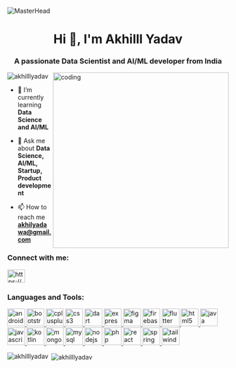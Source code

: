 ![MasterHead](https://www.apaservices.org/images/basics-artificial-intelligence-tile_tcm9-330426.jpg)

<h1 align="center">Hi 👋, I'm Akhilll Yadav</h1>
<h3 align="center">A passionate Data Scientist and AI/ML developer from India</h3>
<img align="right" alt="coding" width="400" src="https://media.tenor.com/YNqsJbmb_yMAAAAd/coding.gif">

<p align="left"> <img src="https://komarev.com/ghpvc/?username=akhilllyadav&label=Profile%20views&color=0e75b6&style=flat" alt="akhilllyadav" /> </p>

- 🌱 I’m currently learning **Data Science and AI/ML**

- 💬 Ask me about **Data Science, AI/ML, Startup, Product development**

- 📫 How to reach me **akhilyadawa@gmail.com**

<h3 align="left">Connect with me:</h3>
<p align="left">
<a href="https://linkedin.com/in/https://www.linkedin.com/in/akhilesh-kumar-yadav-61501b1b2/" target="blank"><img align="center" src="https://logowik.com/content/uploads/images/329_linkedin.jpg" alt="https://www.linkedin.com/in/akhilesh-kumar-yadav-61501b1b2/" height="30" width="40" /></a>
</p>

<h3 align="left">Languages and Tools:</h3>
<p align="left"> <a href="https://developer.android.com" target="_blank" rel="noreferrer"> <img src="https://logowik.com/content/uploads/images/android-studio5850.logowik.com.webp" alt="android" width="40" height="40"/> </a> <a href="https://getbootstrap.com" target="_blank" rel="noreferrer"> <img src="https://logowik.com/content/uploads/images/bootstrap-new725.logowik.com.webp" alt="bootstrap" width="40" height="40"/> </a> <a href="https://www.w3schools.com/cpp/" target="_blank" rel="noreferrer"> <img src="https://logowik.com/content/uploads/images/911_c_logo.jpg" alt="cplusplus" width="40" height="40"/> </a> <a href="https://www.w3schools.com/css/" target="_blank" rel="noreferrer"> <img src="https://logowik.com/content/uploads/images/123_css3.jpg" alt="css3" width="40" height="40"/> </a> <a href="https://dart.dev" target="_blank" rel="noreferrer"> <img src="https://logowik.com/content/uploads/images/google-dart2862.jpg" alt="dart" width="40" height="40"/> </a> <a href="https://expressjs.com" target="_blank" rel="noreferrer"> <img src="https://d1jnx9ba8s6j9r.cloudfront.net/blog/wp-content/uploads/2019/07/express-logo-528x240.png" alt="express" width="40" height="40"/> </a> <a href="https://www.figma.com/" target="_blank" rel="noreferrer"> <img src="https://www.vectorlogo.zone/logos/figma/figma-icon.svg" alt="figma" width="40" height="40"/> </a> <a href="https://firebase.google.com/" target="_blank" rel="noreferrer"> <img src="https://logowik.com/content/uploads/images/firebase.jpg" alt="firebase" width="40" height="40"/> </a> <a href="https://flutter.dev" target="_blank" rel="noreferrer"> <img src="https://logowik.com/content/uploads/images/flutter5786.jpg" alt="flutter" width="40" height="40"/> </a> <a href="https://www.w3.org/html/" target="_blank" rel="noreferrer"> <img src="https://logowik.com/content/uploads/images/492_html5.jpg" alt="html5" width="40" height="40"/> </a> <a href="https://www.java.com" target="_blank" rel="noreferrer"> <img src="https://logowik.com/content/uploads/images/java1655.logowik.com.webp" alt="java" width="40" height="40"/> </a> <a href="https://developer.mozilla.org/en-US/docs/Web/JavaScript" target="_blank" rel="noreferrer"> <img src="https://logowik.com/content/uploads/images/3799-javascript.jpg" alt="javascript" width="40" height="40"/> </a> <a href="https://kotlinlang.org" target="_blank" rel="noreferrer"> <img src="https://logowik.com/content/uploads/images/kotlin-k-letter3343.logowik.com.webp" alt="kotlin" width="40" height="40"/> </a> <a href="https://www.mongodb.com/" target="_blank" rel="noreferrer"> <img src="https://logowik.com/content/uploads/images/mongodb9740.logowik.com.webp" alt="mongodb" width="40" height="40"/> </a> <a href="https://www.mysql.com/" target="_blank" rel="noreferrer"> <img src="https://logowik.com/content/uploads/images/mysql.jpg" alt="mysql" width="40" height="40"/> </a> <a href="https://nodejs.org" target="_blank" rel="noreferrer"> <img src="https://logowik.com/content/uploads/images/node-js6304.logowik.com.webp" alt="nodejs" width="40" height="40"/> </a> <a href="https://www.php.net" target="_blank" rel="noreferrer"> <img src="https://logowik.com/content/uploads/images/php.jpg" alt="php" width="40" height="40"/> </a> <a href="https://reactjs.org/" target="_blank" rel="noreferrer"> <img src="https://logowik.com/content/uploads/images/react.jpg" alt="react" width="40" height="40"/> </a> <a href="https://spring.io/" target="_blank" rel="noreferrer"> <img src="https://www.vectorlogo.zone/logos/springio/springio-icon.svg" alt="spring" width="40" height="40"/> </a> <a href="https://tailwindcss.com/" target="_blank" rel="noreferrer"> <img src="https://logowik.com/content/uploads/images/tailwind-css3232.logowik.com.webp" alt="tailwind" width="40" height="40"/> </a> </p>

<p><img align="left" src="https://github-readme-stats.vercel.app/api/top-langs?username=akhilllyadav&show_icons=true&locale=en&layout=compact" alt="akhilllyadav" /></p>

<p>&nbsp;<img align="center" src="https://github-readme-stats.vercel.app/api?username=akhilllyadav&show_icons=true&locale=en" alt="akhilllyadav" /></p>
